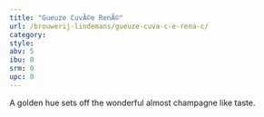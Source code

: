 ```yaml
---
title: "Gueuze CuvÃ©e RenÃ©"
url: /brouwerij-lindemans/gueuze-cuva-c-e-rena-c/
category: 
style: 
abv: 5
ibu: 0
srm: 0
upc: 0
---
```

A golden hue sets off the wonderful almost champagne like taste.
